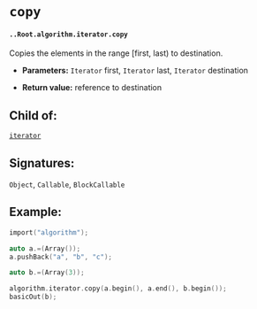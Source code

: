 # `copy`

#### `..Root.algorithm.iterator.copy`

Copies the elements in the range [first, last) to destination.

* **Parameters:** `Iterator` first, `Iterator` last, `Iterator` destination

* **Return value:** reference to destination

## Child of:

[`iterator`](docs..Root.algorithm.iterator.md)

## Signatures:

`Object`, `Callable`, `BlockCallable`

## Example:

```c
import("algorithm");

auto a.=(Array());
a.pushBack("a", "b", "c");

auto b.=(Array(3));

algorithm.iterator.copy(a.begin(), a.end(), b.begin());
basicOut(b);
```